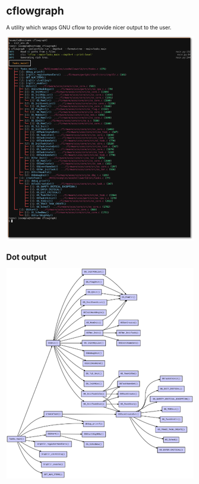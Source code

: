 # cflowgraph

A utility which wraps GNU cflow to provide nicer output to the user.

![Screenshot](img/tree.png)

## Dot output

<p align="center">
    <img src="img/example_dot.svg">
</p>
